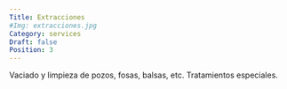```yaml
---
Title: Extracciones
#Img: extracciones.jpg
Category: services
Draft: false
Position: 3
---
```


Vaciado y limpieza de pozos, fosas, balsas, etc. Tratamientos especiales.
